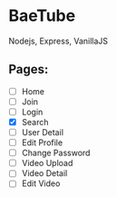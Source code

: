# BaeTube

Nodejs, Express, VanillaJS

## Pages:

- [ ] Home
- [ ] Join
- [ ] Login
- [x] Search
- [ ] User Detail
- [ ] Edit Profile
- [ ] Change Password
- [ ] Video Upload
- [ ] Video Detail
- [ ] Edit Video
